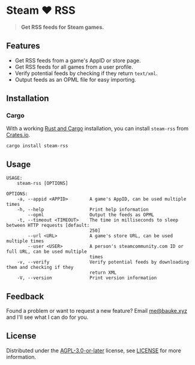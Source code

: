 # Steam ❤ RSS

> **Get RSS feeds for Steam games.**

## Features

* Get RSS feeds from a game's AppID or store page.
* Get RSS feeds for all games from a user profile.
* Verify potential feeds by checking if they return `text/xml`.
* Output feeds as an OPML file for easy importing.

## Installation

### Cargo

With a working [Rust and Cargo](https://www.rust-lang.org/learn/get-started) installation, you can install `steam-rss` from [Crates.io](https://crates.io/crates/steam-rss).

```
cargo install steam-rss
```

## Usage

```
USAGE:
    steam-rss [OPTIONS]

OPTIONS:
    -a, --appid <APPID>        A game's AppID, can be used multiple times
    -h, --help                 Print help information
        --opml                 Output the feeds as OPML
    -t, --timeout <TIMEOUT>    The time in milliseconds to sleep between HTTP requests [default:
                               250]
        --url <URL>            A game's store URL, can be used multiple times
        --user <USER>          A person's steamcommunity.com ID or full URL, can be used multiple
                               times
    -v, --verify               Verify potential feeds by downloading them and checking if they
                               return XML
    -V, --version              Print version information
```

## Feedback

Found a problem or want to request a new feature? Email [me@bauke.xyz](mailto:me@bauke.xyz) and I'll see what I can do for you.

## License

Distributed under the [AGPL-3.0-or-later](https://spdx.org/licenses/AGPL-3.0-or-later.html) license, see [LICENSE](https://github.com/Bauke/steam-rss/blob/main/LICENSE) for more information.
